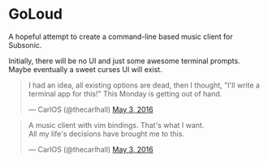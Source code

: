 # GoLoud

A hopeful attempt to create a command-line based music client for Subsonic.

Initially, there will be no UI and just some awesome terminal prompts.  Maybe eventually a sweet curses UI will exist.

<blockquote class="twitter-tweet" data-lang="en"><p lang="en" dir="ltr">I had an idea, all existing options are dead, then I thought, &quot;I&#39;ll write a terminal app for this!&quot;  This Monday is getting out of hand.</p>&mdash; CarlOS (@thecarlhall) <a href="https://twitter.com/thecarlhall/status/727390723683708928">May 3, 2016</a></blockquote>

<blockquote class="twitter-tweet" data-lang="en"><p lang="en" dir="ltr">A music client with vim bindings. That&#39;s what I want.<br>All my life&#39;s decisions have brought me to this.</p>&mdash; CarlOS (@thecarlhall) <a href="https://twitter.com/thecarlhall/status/727390946111803392">May 3, 2016</a></blockquote>
<script async src="//platform.twitter.com/widgets.js" charset="utf-8"></script>
